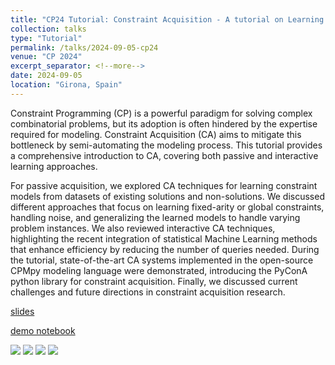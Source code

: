 ```yaml
---
title: "CP24 Tutorial: Constraint Acquisition - A tutorial on Learning Constraint Models"
collection: talks
type: "Tutorial"
permalink: /talks/2024-09-05-cp24
venue: "CP 2024"
excerpt_separator: <!--more-->
date: 2024-09-05
location: "Girona, Spain"
---
```


Constraint Programming (CP) is a powerful paradigm for solving complex combinatorial problems, but its adoption is often hindered by the expertise required for modeling. Constraint Acquisition (CA) aims to mitigate this bottleneck by semi-automating the modeling process. This tutorial provides a comprehensive introduction to CA, covering both passive and interactive learning approaches.

<!--more-->

For passive acquisition, we explored CA techniques for learning constraint models from datasets of existing solutions and non-solutions. We discussed different approaches that focus on learning fixed-arity or global constraints, handling noise, and generalizing the learned models to handle varying problem instances. We also reviewed interactive CA techniques, highlighting the recent integration of statistical Machine Learning methods that enhance efficiency by reducing the number of queries needed. During the tutorial, state-of-the-art CA systems implemented in the open-source CPMpy modeling language were demonstrated, introducing the PyConA python library for constraint acquisition. 
Finally, we discussed current challenges and future directions in constraint acquisition research.

[slides](https://dimostsouros.github.io/files/CP24-Tutorial.pptx)

[demo notebook](https://dimostsouros.github.io/files/CP24-Tutorial-Demo.ipynb)

![](/images/cp24-tutorial/img4.png)
<img src='../images/cp24-tutorial/img1.png'>
<img src='cp24-tutorial/img2.png'>
<img src='cp24-tutorial/img3.png'>
